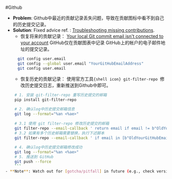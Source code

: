 #Github
- **Problem**: Github中最近的贡献记录丢失问题，导致在贡献图标中看不到自己的历史提交记录。
- **Solution**: Fixed advice ref. : [Troubleshooting missing contributions](https://docs.github.com/en/account-and-profile/how-tos/setting-up-and-managing-your-github-profile/managing-contribution-settings-on-your-profile/troubleshooting-missing-contributions).
	- 恢复将来的贡献记录：
		[Your local Git commit email isn't connected to your account](https://docs.github.com/en/account-and-profile/how-tos/setting-up-and-managing-your-github-profile/managing-contribution-settings-on-your-profile/troubleshooting-missing-contributions#your-local-git-commit-email-isnt-connected-to-your-account)
		GitHub仅在贡献图表中记录 GitHub上的帐户的电子邮件地址的提交记录。
  ```sh
	git config user.email
	git config --global user.email "YourGitHubEmailAddress"
	git config user.email
	```
	-   恢复历史的贡献记录：
	  使用官方工具`{shell icon} git-filter-repo `修改历史提交日志，重新推送到Github中即可。
```sh
	# 1. 安装 git-filter-repo 重写历史提交的邮箱
	pip install git-filter-repo
	
	# 2. 确认log中历史提交邮箱信息
	git log --format="%an <%ae>" 
	
	# 3.1 使用 git filter-repo 修改历史提交的邮箱
	git filter-repo --email-callback ' return email if email != b"OldYourGitHubEmailAddress" else b"NewYourGitHubEmailAddress" ' 
	# 3.2 如果有多个历史邮箱需要替换，执行下述脚本
	git filter-repo --email-callback ' if email in [b"OldYourGitHubEmailAddress1", b"OldYourGitHubEmailAddress2"]: return b"NewYourGitHubEmailAddress" return email '
	
	# 4. 确认log中历史提交邮箱修改成功
	git log --format="%an <%ae>" 
	# 5. 推送到 GitHub
	git push --force
	```
- **Note**: Watch out for [gotcha/pitfall] in future (e.g., check version compatibility)
